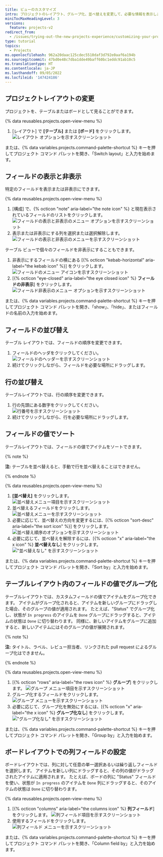 ```yaml
---
title: ビューのカスタマイズ
intro: プロジェクトのレイアウト、グループ化、並べ替えを変更して、必要な情報を表示します。
miniTocMaxHeadingLevel: 3
versions:
  feature: projects-v2
redirect_from:
  - /issues/trying-out-the-new-projects-experience/customizing-your-project-views
type: tutorial
topics:
  - Projects
ms.openlocfilehash: 962a20daac125cdec5510daf3d792e0aaf6a194b
ms.sourcegitcommit: 47bd0e48c7dba1dde49baff60bc1eddc91ab10c5
ms.translationtype: HT
ms.contentlocale: ja-JP
ms.lasthandoff: 09/05/2022
ms.locfileid: '147424186'
---
```

## プロジェクトレイアウトの変更

プロジェクトを、テーブルまたはボードとして見ることができます。

{% data reusables.projects.open-view-menu %}
1. [レイアウト] で **[テーブル]** または **[ボード]** をクリックします。
   ![レイアウト オプションを示すスクリーンショット](/assets/images/help/projects-v2/table-or-board.png)

 

または、{% data variables.projects.command-palette-shortcut %} キーを押してプロジェクト コマンド パレットを開き、「Switch layout」と入力を始めます。

## フィールドの表示と非表示

特定のフィールドを表示または非表示にできます。

{% data reusables.projects.open-view-menu %}
1. [構成] で、{% octicon "note" aria-label="the note icon" %} と現在表示されているフィールドのリストをクリックします。
   ![フィールドの表示と非表示のメニュー オプションを示すスクリーンショット](/assets/images/help/projects-v2/show-hide-fields-menu-item.png)
1. 表示または非表示にする列を選択または選択解除します。
   ![フィールドの表示と非表示のメニューを示すスクリーンショット](/assets/images/help/projects-v2/show-hide-fields.png)

テーブル ビューで個々のフィールドを非表示にすることもできます。

1. 非表示にするフィールドの横にある [{% octicon "kebab-horizontal" aria-label="the kebab icon" %}] をクリックします。
   ![フィールドのメニュー アイコンを示すスクリーンショット](/assets/images/help/projects-v2/modify-field-menu.png)
1. [{% octicon "eye-closed" aria-label="the eye closed icon" %} **フィールドの非表示**] をクリックします。
   ![フィールド非表示のメニュー オプションを示すスクリーンショット](/assets/images/help/projects-v2/hide-field-via-menu.png)

または、{% data variables.projects.command-palette-shortcut %} キーを押してプロジェクト コマンド パレットを開き、「show」、「hide」、またはフィールドの名前の入力を始めます。

## フィールドの並び替え

テーブル レイアウトでは、フィールドの順序を変更できます。

1. フィールドのヘッダをクリックしてください。
   ![フィールドのヘッダーを示すスクリーンショット](/assets/images/help/projects-v2/select-field-header.png)
2. 続けてクリックしながら、フィールドを必要な場所にドラッグします。

## 行の並び替え

テーブルレイアウトでは、行の順序を変更できます。

1. 行の先頭にある数字をクリックしてください。
   ![行番号を示すスクリーンショット](/assets/images/help/projects-v2/select-row-number.png)
2. 続けてクリックしながら、行を必要な場所にドラッグします。

## フィールドの値でソート

テーブルレイアウトでは、フィールドの値でアイテムをソートできます。

{% note %}

**注:** テーブルを並べ替えると、手動で行を並べ替えることはできません。

{% endnote %}

{% data reusables.projects.open-view-menu %}
1. **[並べ替え]** をクリックします。
   ![並べ替えメニュー項目を示すスクリーンショット](/assets/images/help/projects-v2/sort-menu-item.png)
1. 並べ替えるフィールドをクリックします。
   ![並べ替えメニューを示すスクリーンショット](/assets/images/help/projects-v2/sort-menu.png)
2. 必要に応じて、並べ替えの方向を変更するには、[{% octicon "sort-desc" aria-label="the sort icon" %}] をクリックします。
   ![並べ替え順序のオプションを示すスクリーンショット](/assets/images/help/projects-v2/sort-order.png)
3. 必要に応じて、並べ替えを解除するには、[{% octicon "x" aria-label="the x icon" %} **並べ替えなし**] をクリックします。
   !["並べ替えなし" を示すスクリーンショット](/assets/images/help/projects-v2/no-sorting.png)

または、{% data variables.projects.command-palette-shortcut %} キーを押してプロジェクト コマンド パレットを開き、「Sort by」と入力を始めます。

## テーブルレイアウト内のフィールドの値でグループ化

テーブルレイアウトでは、カスタムフィールドの値でアイテムをグループ化できます。 アイテムがグループ化されると、アイテムを新しいグループにドラッグした場合、そのグループの値が適用されます。 たとえば、"Status" でグループ化し、状態が `In progress` のアイテムを `Done` グループにドラッグすると、アイテムの状態は `Done` に切り替わります。 同様に、新しいアイテムをグループに追加すると、新しいアイテムにはそのグループの値が展開されます。

{% note %}

**注:** タイトル、ラベル、レビュー担当者、リンクされた pull request によるグループ化はできません。

{% endnote %}

{% data reusables.projects.open-view-menu %}
1. [{% octicon "rows" aria-label="the rows icon" %} **グループ**] をクリックします。
   ![グループ メニュー項目を示すスクリーンショット](/assets/images/help/projects-v2/group-menu-item.png)
1. グループ化するフィールドをクリックします。
   ![グループ メニューを示すスクリーンショット](/assets/images/help/projects-v2/group-menu.png)
2. 必要に応じて、グループ化を無効にするには、[{% octicon "x" aria-label="the x icon" %} **グループ化なし**] をクリックします。
   !["グループ化なし" を示すスクリーンショット](/assets/images/help/projects-v2/no-grouping.png)

または、{% data variables.projects.command-palette-shortcut %} キーを押してプロジェクト コマンド パレットを開き、「Group by」と入力を始めます。

## ボードレイアウトでの列フィールドの設定

ボードレイアウトでは、列に対して任意の単一選択あるいは繰り返しフィールドを選択します。 アイテムを新しい列にドラッグすると、その列の値がドラッグされたアイテムに適用されます。 たとえば、ボードの列に "Status" フィールドを使い、状態が `In progress` のアイテムを `Done` 列にドラッグすると、そのアイテムの状態は `Done` に切り替わります。

{% data reusables.projects.open-view-menu %}
1. [{% octicon "columns" aria-label="the columns icon" %} **列フィールド**] をクリックします。
   ![列フィールド項目を示すスクリーンショット](/assets/images/help/projects-v2/column-field-menu-item.png)
1. 使用するフィールドをクリックします。
   ![列フィールド メニューを示すスクリーンショット](/assets/images/help/projects-v2/column-field-menu.png)

または、{% data variables.projects.command-palette-shortcut %} キーを押してプロジェクト コマンド パレットを開き、「Column field by」と入力を始めます。
